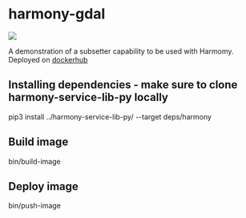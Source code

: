 # harmony-gdal

![](https://data-services-github-badges.s3.amazonaws.com/cov.svg#dummy)

A demonstration of a subsetter capability to be used with Harmomy. Deployed on [dockerhub](https://hub.docker.com/repository/docker/asfdataservices/gdal-subsetter/general)

## Installing dependencies - make sure to clone harmony-service-lib-py locally
pip3 install ../harmony-service-lib-py/ --target deps/harmony

## Build image
bin/build-image

## Deploy image
bin/push-image
